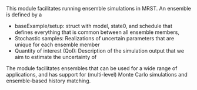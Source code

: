 This module facilitates running ensemble simulations in MRST. 
An ensemble is defined by a 

* baseExample/setup: struct with model, state0, and schedule that defines everything that is common between all ensemble members,
* Stochastic samples: Realizations of uncertain parameters that are unique for each ensemble member
* Quantity of interest (QoI): Description of the simulation output that we aim to estimate the uncertainty of

The module facilitates ensembles that can be used for a wide range of applications,
and has support for (multi-level) Monte Carlo simulations and ensemble-based history matching.
